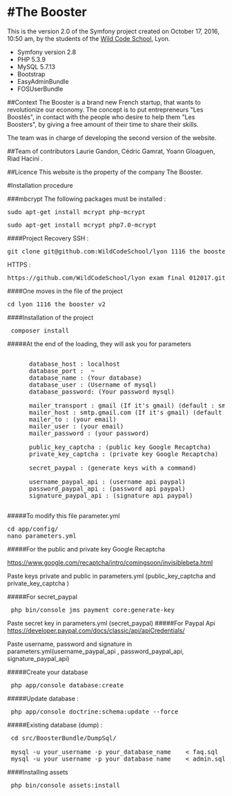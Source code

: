 #The Booster
============

This is the version 2.0 of the Symfony project created on October 17, 2016, 10:50 am, by the students of the [Wild Code School](http://www.wildcodeschool.fr/), Lyon.
 
* Symfony version 2.8
* PHP 5.3.9 
* MySQL 5.7.13
* Bootstrap
* EasyAdminBundle
* FOSUserBundle

##Context
The Booster is a brand new French startup, that wants to revolutionize our economy. The concept is to put entrepreneurs "Les Boostés", in contact with the people who desire to help them "Les Boosters", by giving a free amount of their time to share their skills.

The team was in charge of developing the second version of the website. 


##Team of contributors
Laurie Gandon, Cédric Gamrat, Yoann Gloaguen, Riad Hacini .

##Licence
This website is the property of the company The Booster. 

#Installation procedure

###mbcrypt
The following packages must be installed :
<pre>sudo apt-get install mcrypt php-mcrypt </pre>
<pre>sudo apt-get install mcrypt php7.0-mcrypt </pre>

####Project Recovery
SSH : 
<pre>git clone git@github.com:WildCodeSchool/lyon_1116_the_booster_v2.git</pre>
HTTPS : 
<pre>https://github.com/WildCodeSchool/lyon_exam_final_012017.git </pre>
####One moves in the file of the project

<pre>cd lyon_1116_the_booster_v2 </pre>

####Installation of the project

<pre> composer install </pre>
#####At the end of the loading, they will ask you for parameters
<pre> 
      database_host : localhost
      database_port :  ~
      database_name : (Your database)
      database_user : (Username of mysql)
      database_password: (Your password mysql)
      
      mailer_transport : gmail (If it's gmail) (default : smtp)
      mailer_host : smtp.gmail.com (If it's gmail) (default : 127.0.0.1)
      mailer_to : (your email)
      mailer_user : (your email)
      mailer_password : (your password)
      
      public_key_captcha : (public key Google Recaptcha)
      private_key_captcha : (private key Google Recaptcha)
      
      secret_paypal : (generate keys with a command)
      
      username_paypal_api : (username api paypal)
      password_paypal_api : (password api paypal)
      signature_paypal_api : (signature api paypal)
      
</pre>

#####To modify this file parameter.yml

<pre>cd app/config/
nano parameters.yml</pre>

#####For the public and private key Google Recaptcha

https://www.google.com/recaptcha/intro/comingsoon/invisiblebeta.html

Paste keys private and public in parameters.yml (public_key_captcha and private_key_captcha )

#####For secret_paypal

<pre>
 php bin/console jms_payment_core:generate-key
</pre>
Paste secret key in parameters.yml (secret_paypal)
#####For Paypal Api 
https://developer.paypal.com/docs/classic/api/apiCredentials/

Paste username, password and signature in parameters.yml(username_paypal_api ,  password_paypal_api, signature_paypal_api)

#####Create your database
<pre> php app/console database:create</pre>

#####Update database : 

<pre> php app/console doctrine:schema:update --force</pre>

#####Existing database (dump) : 

<pre>
 cd src/BoosterBundle/DumpSql/
 
 mysql -u your_username -p your_database_name    < faq.sql
 mysql -u your_username -p your_database_name    < admin.sql
</pre>

####Installing assets

<pre> php bin/console assets:install </pre>